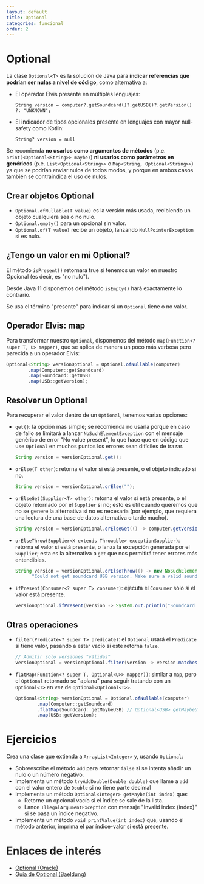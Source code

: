 ```yaml
---
layout: default
title: Optional
categories: funcional
order: 2
---
```

# Optional

La clase `Optional<T>` es la solución de Java para **indicar referencias que podrían ser nulas a nivel de código**, como alternativa a:
* El operador Elvis presente en múltiples lenguajes: 
  
  `String version = computer?.getSoundcard()?.getUSB()?.getVersion() ?: "UNKNOWN";`
* El indicador de tipos opcionales presente en lenguajes con mayor null-safety como Kotlin:
  
  `String? version = null`

Se recomienda **no usarlos como argumentos de métodos** (p.e. `print(<Optional<String>> maybe)`)  **ni usarlos como parámetros en genéricos** (p.e. `List<Optional<String>>` o `Map<String, Optional<String>>`) ya que se podrían enviar nulos de todos modos, y porque en ambos casos también se contraindica el uso de nulos.
  
## Crear objetos Optional
* `Optional.ofNullable(T value)` es la versión más usada, recibiendo un objeto cualquiera sea o no nulo.
* `Optional.empty()` para un opcional sin valor.
* `Optional.of(T value)` recibe un objeto, lanzando `NullPointerException` si es nulo.

## ¿Tengo un valor en mi Optional?
El método `isPresent()` retornará true si tenemos un valor en nuestro Opcional (es decir, es "no nulo"). 

Desde Java 11 disponemos del método `isEmpty()` hará exactamente lo contrario. 

Se usa el término "presente" para indicar si un `Optional` tiene o no valor.

## Operador Elvis: map
Para transformar nuestro `Optional`, disponemos del método `map(Function<? super T, U> mapper)`, que se aplica de manera un poco más verbosa pero parecida a un operador Elvis:
```java
Optional<String> versionOptional = Optional.ofNullable(computer)
        .map(Computer::getSoundcard)
        .map(Soundcard::getUSB)
        .map(USB::getVersion);
```

## Resolver un Optional
Para recuperar el valor dentro de un `Optional`, tenemos varias opciones:
* `get()`: la opción más simple; se recomienda no usarla porque en caso de fallo se limitará a lanzar `NoSuchElementException` con el mensaje genérico de error "No value present", lo que hace que en código que use `Optional` en muchos puntos los errores sean difíciles de trazar.
  ```java
  String version = versionOptional.get();
  ```
* `orElse(T other)`: retorna el valor si está presente, o el objeto indicado si no.
  ```java
  String version = versionOptional.orElse("");
  ```
* `orElseGet(Supplier<T> other)`: retorna el valor si está presente, o el objeto retornado por el `Supplier` si no; esto es útil cuando queremos que no se genere la alternativa si no es necesaria (por ejemplo, que requiera una lectura de una base de datos alternativa o tarde mucho).
  ```java
  String version = versionOptional.orElseGet(() -> computer.getVersionAlt());
  ```
* `orElseThrow(Supplier<X extends Throwable> exceptionSupplier)`: retorna el valor si está presente, o lanza la excepción generada por el `Supplier`; esta es la alternativa a `get` que nos permitirá tener errores más entendibles.
  ```java
  String version = versionOptional.orElseThrow(() -> new NoSuchElementException(
        "Could not get soundcard USB version. Make sure a valid soundcard is connected");
  ```
* `ifPresent(Consumer<? super T> consumer)`: ejecuta el `Consumer` sólo si el valor está presente. 
  ```java
  versionOptional.ifPresent(version -> System.out.println("Soundcard USB version: " + version);
  ```
  
## Otras operaciones
* `filter(Predicate<? super T> predicate)`: el `Optional` usará el `Predicate` si tiene valor, pasando a estar vacío si este retorna `false`.
  ```java
  // Admitir sólo versiones "válidas"
  versionOptional = versionOptional.filter(version -> version.matches("[0-9]\\.[0-9]));
  ```
* `flatMap(Function<? super T, Optional<U>> mapper))`: similar a `map`, pero el `Optional` retornado se "aplana" para seguir tratando con un `Optional<T>` en vez de `Optional<Optional<T>>`.
  ```java
  Optional<String> versionOptional = Optional.ofNullable(computer)
          .map(Computer::getSoundcard)
          .flatMap(Soundcard::getMaybeUSB) // Optional<USB> getMaybeUSB()
          .map(USB::getVersion);
  ```
  
# Ejercicios
Crea una clase que extienda a `ArrayList<Integer>` y, usando `Optional`:
* Sobreescribe el método `add` para retornar `false` si se intenta añadir un nulo o un número negativo.
* Implementa un método `tryAddDouble(Double double)` que llame a `add` con el valor entero de `Double` si no tiene parte decimal
* Implementa un método `Optional<Integer> getMaybe(int index)` que:
  * Retorne un opcional vacío si el índice se sale de la lista.
  * Lance `IllegalArgumentException` con mensaje "Invalid index {index}" si se pasa un índice negativo.
* Implementa un método `void printValue(int index)` que, usando el método anterior, imprima el par índice-valor si está presente.

# Enlaces de interés
* [Optional (Oracle)](https://www.oracle.com/technical-resources/articles/java/java8-optional.html)
* [Guía de Optional (Baeldung)](https://www.baeldung.com/java-optional)
